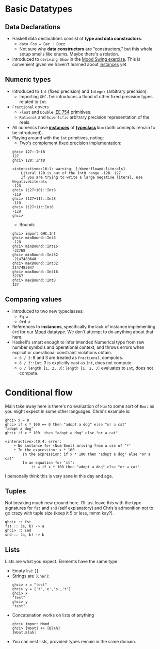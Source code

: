 # Basic Datatypes

## Data Declarations

* Haskell data declarations consist of **type and data constructors**.
    * `data Foo = Bar | Buzz`
    * Not sure why **data constructors** are "constructors," but this whole setup smells like enums. Maybe there's a relation.
* Introduced to `deriving Show` in the [Mood Swing exercise](exercises/solutions.md#mood). This is convenient given we haven't learned about [instances]() yet.

## Numeric types

* Introduced to `Int` (fixed precision) and `Integer` (arbitrary precision).
    * Importing `GHC.Int` introduces a flood of other fixed precision types related to `Int`.
* `Fractional` covers
    * `Float` and `Double` [IEE 754](https://en.wikipedia.org/wiki/IEEE_754) primitives.
    * `Rational` and `Scientific` arbitrary precision representation of the reals.
* All numerics have **[instances]()** of **[typeclass]()** `Num` (both concepts remain to be introduced).
* Playing around with the `Int` primitives, noting:
    * [Two's complement](https://en.wikipedia.org/wiki/Two%27s_complement) fixed precision implementation:
    ```
    ghci> 127::Int8
    127
    ghci> 128::Int8

    <interactive>:16:1: warning: [-Woverflowed-literals]
        Literal 128 is out of the Int8 range -128..127
        If you are trying to write a large negative literal, use NegativeLiterals
    -128
    ghci> (127+10)::Int8
    -119
    ghci> (127+11)::Int8
    -118
    ghci> (127+1)::Int8
    -128
    ghci>
    ```
    * Bounds
    ```
    ghci> import GHC.Int
    ghci> minBound::Int8
    -128
    ghci> minBound::Int16
    -32768
    ghci> minBound::Int32
    -2147483648
    ghci> maxBound::Int32
    2147483647
    ghci> maxBound::Int16
    32767
    ghci> maxBound::Int8
    127
    ```

## Comparing values

* Introduced to two new typeclasses:
    * `Eq a`
    * `Ord a`
* References to **instances**, specifically the lack of instance implementing `Ord` for our [Mood](solutions.hs) datatype. We don't attempt to do anything about that here.
* Haskell's smart enough to infer intended Numerical type from raw number symbols and operational context, and throws errors when explicit or operational constraint violations obtain.
    * `6 / 3`: 6 and 3 are treated as `Fractional`, computes.
    * `6 / 3::Int`: 3 is explicitly cast as `Int`, does not compute.
    * `6 / length [1, 2, 3]`: `length [1, 2, 3]` evaluates to `Int`, does not compute.


# Conditional flow

Main take away here is there's no evaluation of `Num` to some sort of `Bool` as you might expect in some other languages. Chris's example is:

```
ghci> x = 0
ghci> if x * 100 == 0 then "adopt a dog" else "or a cat"
"adopt a dog"
ghci> if x * 100  then "adopt a dog" else "or a cat"

<interactive>:40:4: error:
    • No instance for (Num Bool) arising from a use of ‘*’
    • In the expression: x * 100
        In the expression: if x * 100 then "adopt a dog" else "or a cat"
        In an equation for ‘it’:
            it = if x * 100 then "adopt a dog" else "or a cat"
```

I personally think this is very sane in this day and age.

## Tuples

Not breaking much new ground here. I'll just leave this with the type signatures for `fst` and `snd` (self explanatory) and Chris's admonition not to go crazy with tuple size (keep it 5 or less, mmm'kay?).
```
ghci> :t fst
fst :: (a, b) -> a
ghci> :t snd
snd :: (a, b) -> b
```

## Lists

Lists are what you expect. Elements have the same type.

* Empty list: `[]`
* Strings are `[Char]`:
    ```
    ghci> x = "test"
    ghci> y = ['t','e','s','t']
    ghci> x
    "test"
    ghci> y
    "test"
    ```
* Concatenation works on lists of anything
    ```
    ghci> import Mood
    ghci> [Woot] ++ [Blah]
    [Woot,Blah]
    ```
* You can nest lists, provided types remain in the same domain.
